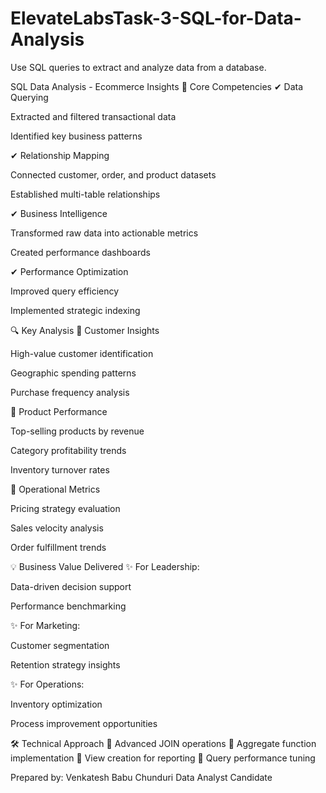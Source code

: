 # ElevateLabsTask-3-SQL-for-Data-Analysis
Use SQL queries to extract and analyze data from a database.

SQL Data Analysis - Ecommerce Insights
🔹 Core Competencies
✔ Data Querying

Extracted and filtered transactional data

Identified key business patterns

✔ Relationship Mapping

Connected customer, order, and product datasets

Established multi-table relationships

✔ Business Intelligence

Transformed raw data into actionable metrics

Created performance dashboards

✔ Performance Optimization

Improved query efficiency

Implemented strategic indexing

🔍 Key Analysis
📌 Customer Insights

High-value customer identification

Geographic spending patterns

Purchase frequency analysis

📌 Product Performance

Top-selling products by revenue

Category profitability trends

Inventory turnover rates

📌 Operational Metrics

Pricing strategy evaluation

Sales velocity analysis

Order fulfillment trends

💡 Business Value Delivered
✨ For Leadership:

Data-driven decision support

Performance benchmarking

✨ For Marketing:

Customer segmentation

Retention strategy insights

✨ For Operations:

Inventory optimization

Process improvement opportunities

🛠️ Technical Approach
🔧 Advanced JOIN operations
🔧 Aggregate function implementation
🔧 View creation for reporting
🔧 Query performance tuning

Prepared by: Venkatesh Babu Chunduri
Data Analyst Candidate
